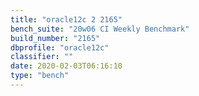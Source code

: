 ```yaml
---
title: "oracle12c 2 2165"
bench_suite: "20w06 CI Weekly Benchmark"
build_number: "2165"
dbprofile: "oracle12c"
classifier: ""
date: 2020-02-03T06:16:10
type: "bench"
---
```


